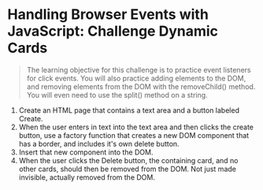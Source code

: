 # Handling Browser Events with JavaScript: Challenge Dynamic Cards
> The learning objective for this challenge is to practice event listeners for click events. You will also practice adding elements to the DOM, and removing elements from the DOM with the removeChild() method. You will even need to use the split() method on a string.

1. Create an HTML page that contains a text area and a button labeled Create.
1. When the user enters in text into the text area and then clicks the create button, use a factory function that creates a new DOM component that has a border, and includes it's own delete button.
1. Insert that new component into the DOM.
1. When the user clicks the Delete button, the containing card, and no other cards, should then be removed from the DOM. Not just made invisible, actually removed from the DOM.
